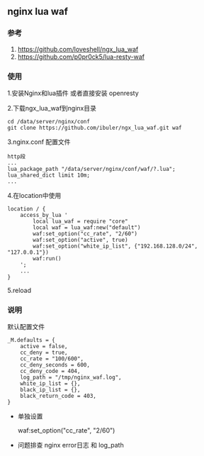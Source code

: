 ## nginx lua waf

### 参考
1. https://github.com/loveshell/ngx_lua_waf
2. https://github.com/p0pr0ck5/lua-resty-waf


### 使用
 1.安装Nginx和lua插件 或者直接安装 openresty
 
 2.下载ngx_lua_waf到nginx目录
 
    cd /data/server/nginx/conf
    git clone https://github.com/ibuler/ngx_lua_waf.git waf
 
 3.nginx.conf 配置文件

    http段
    ...
    lua_package_path "/data/server/nginx/conf/waf/?.lua";
    lua_shared_dict limit 10m;
    ...
    
 4.在location中使用

    location / {
        access_by_lua '
            local lua_waf = require "core"
            local waf = lua_waf:new("default")
            waf:set_option("cc_rate", "2/60")
            waf:set_option("active", true)
            waf:set_option("white_ip_list", {"192.168.128.0/24", "127.0.0.1"})
            waf:run()
        ';
        ...
    }

 5.reload

### 说明
默认配置文件

    _M.defaults = {
        active = false,
        cc_deny = true,
        cc_rate = "100/600",
        cc_deny_seconds = 600,
        cc_deny_code = 404,
        log_path = "/tmp/nginx_waf.log",
        white_ip_list = {},
        black_ip_list = {},
        black_return_code = 403,
    }
    
- 单独设置

   waf:set_option("cc_rate", "2/60") 
   
- 问题排查
    nginx error日志 和 log_path
    
